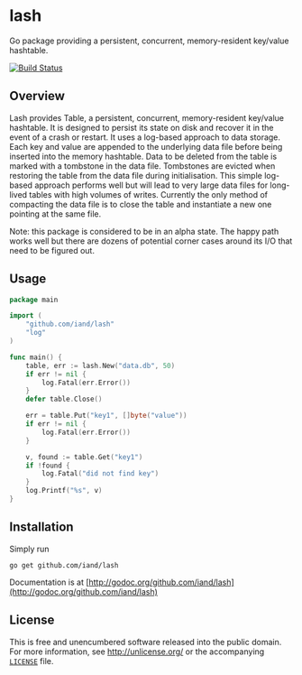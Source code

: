 # lash

Go package providing a persistent, concurrent, memory-resident key/value hashtable.

[![Build Status](https://travis-ci.org/iand/lash.svg?branch=master)](https://travis-ci.org/iand/lash)

## Overview

Lash provides Table, a persistent, concurrent, memory-resident key/value hashtable. It is designed to persist its state on disk and recover it in the event of a crash or restart. It uses a log-based approach to data storage. Each key and value are appended to the underlying data file before being inserted into the memory hashtable. Data to be deleted from the table is marked with a tombstone in the data file. Tombstones are evicted when restoring the table from the data file during initialisation. This simple log-based approach performs well but will lead to very large data files for long-lived tables with high volumes of writes. Currently the only method of compacting the data file is to close the table and instantiate a new one pointing at the same file. 

Note: this package is considered to be in an alpha state. The happy path works well but there are
dozens of potential corner cases around its I/O that need to be figured out.

## Usage

```Go
package main

import (
    "github.com/iand/lash"
    "log"
)

func main() {
    table, err := lash.New("data.db", 50)
    if err != nil {
        log.Fatal(err.Error())
    }
    defer table.Close()

    err = table.Put("key1", []byte("value"))
    if err != nil {
        log.Fatal(err.Error())
    }

    v, found := table.Get("key1")
    if !found {
        log.Fatal("did not find key")
    }
    log.Printf("%s", v)
}   
```

## Installation

Simply run

	go get github.com/iand/lash

Documentation is at [http://godoc.org/github.com/iand/lash](http://godoc.org/github.com/iand/lash)

## License

This is free and unencumbered software released into the public domain. For more
information, see <http://unlicense.org/> or the accompanying [`LICENSE`](LICENSE) file.
